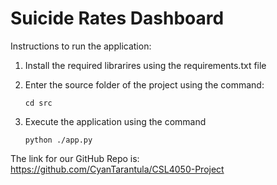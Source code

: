 # Suicide Rates Dashboard

Instructions to run the application:
1. Install the required librarires using the requirements.txt file
2. Enter the source folder of the project using the command:
    
    ```cd src```
3. Execute the application using the command
   
   ```python ./app.py```

The link for our GitHub Repo is: https://github.com/CyanTarantula/CSL4050-Project

